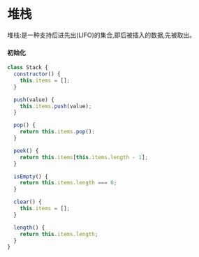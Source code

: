# 堆栈

堆栈:是一种支持后进先出(LIFO)的集合,即后被插入的数据,先被取出。

#### 初始化
```javascript
class Stack {
  constructor() {
    this.items = [];
  }

  push(value) {
    this.items.push(value);
  }

  pop() {
    return this.items.pop();
  }

  peek() {
    return this.items[this.items.length - 1];
  }

  isEmpty() {
    return this.items.length === 0;
  }

  clear() {
    this.items = [];
  }

  length() {
    return this.items.length;
  }
}
```
